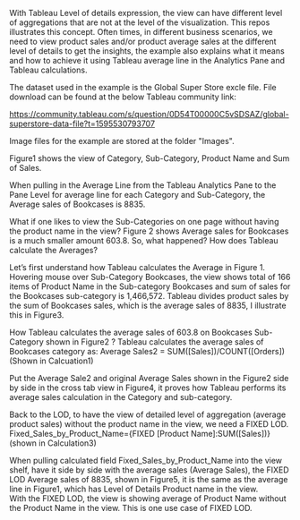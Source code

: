 With Tableau Level of details expression, the view can have different level of aggregations that are not at the level of the visualization. This repos illustrates this concept. Often times, in different business scenarios, we need to view product sales and/or product average sales at the different level of details to get the insights, the example also explains what it means and how to achieve it using Tableau average line in the Analytics Pane and Tableau calculations. 

The dataset used in the example is the Global Super Store excle file. File download can be found at the below Tableau community link:

https://community.tableau.com/s/question/0D54T00000C5vSDSAZ/global-superstore-data-file?t=1595530793707

Image files for the example are stored at the folder "Images".

Figure1 shows the view of Category, Sub-Category, Product Name and Sum of Sales.

When pulling in the Average Line from the Tableau Analytics Pane to the Pane Level for average line for each Category and Sub-Category, the Average sales of Bookcases is 8835.

What if one likes to view the Sub-Categories on one page without having the product name in the view? Figure 2 shows Average sales for Bookcases is a much smaller amount 603.8. So, what happened? How does Tableau calculate the Averages?

Let’s first understand how Tableau calculates the Average in Figure 1. Hovering mouse over Sub-Category Bookcases,  the view shows total of 166 items of Product Name in the Sub-category Bookcases and sum of sales for the Bookcases sub-category is 1,466,572. Tableau divides product sales by the sum of Bookcases sales, which is the average sales of 8835, I illustrate this in Figure3.

How Tableau calculates the average sales of 603.8 on Bookcases Sub-Category shown in Figure2 ?
Tableau calculates the average sales of Bookcases category as:
Average Sales2 = SUM([Sales])/COUNT([Orders])  (Shown in Calcuation1)

Put the Average Sale2 and original Average Sales shown in the Figure2 side by side in the cross tab view in Figure4, it proves how Tableau performs its average sales calculation in the Category and sub-category.


Back to the LOD, to have the view of detailed level of aggregation (average product sales) without the product name in the view, we need a FIXED LOD. 
Fixed_Sales_by_Product_Name={FIXED [Product Name]:SUM([Sales])}   (shown in Calculation3)

When pulling calculated field Fixed_Sales_by_Product_Name into the view shelf, have it side by side with the average sales (Average Sales), the FIXED LOD Average sales of 8835, shown in Figure5, it is the same as the average line in Figure1, which has Level of Details Product name in the view.  
With the FIXED LOD, the view is showing average of Product Name without the Product Name in the view. This is one use case of FIXED LOD.